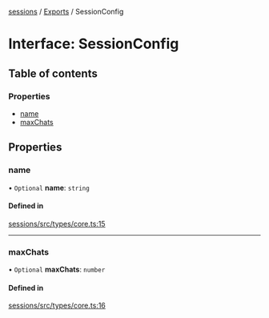 <!-- 
 ⚠️  AUTO-GENERATED FILE - DO NOT EDIT MANUALLY
 This file is automatically generated by scripts/docs-generator.js
 To make changes, edit the source TypeScript files or update the generator script
-->

[sessions](../../) / [Exports](../modules) / SessionConfig

# Interface: SessionConfig

## Table of contents

### Properties

- [name](SessionConfig#name)
- [maxChats](SessionConfig#maxchats)

## Properties

### name

• `Optional` **name**: `string`

#### Defined in

[sessions/src/types/core.ts:15](https://github.com/woojubb/robota/blob/d84cd2e1e6915e9f7e9aff8f9b06df02e55c139b/packages/sessions/src/types/core.ts#L15)

___

### maxChats

• `Optional` **maxChats**: `number`

#### Defined in

[sessions/src/types/core.ts:16](https://github.com/woojubb/robota/blob/d84cd2e1e6915e9f7e9aff8f9b06df02e55c139b/packages/sessions/src/types/core.ts#L16)
